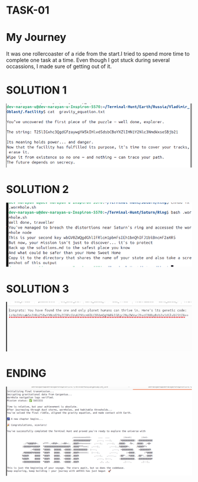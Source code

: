 <h1>TASK-01</h1>

# My Journey

It was one rollercoaster of a ride  from the start.I tried to  spend more time to complete one task at a time. Even though I got stuck during several occassions, I made sure of getting out of it.

# SOLUTION 1

![alt text](<first piece.png>)

# SOLUTION 2

![alt text](<second piece.png>)
    
# SOLUTION 3

![alt text](<habitable piece.png>)

# ENDING
 
![alt text](ending.png)